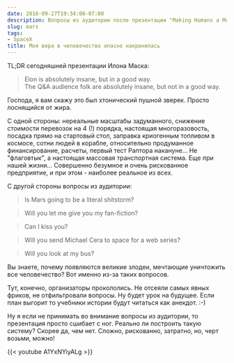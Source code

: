 ```yaml
---
date: 2016-09-27T19:34:08-07:00
description: Вопросы из аудитории после презентации "Making Humans a Multiplanetary Species"
slug: mars
tags:
- SpaceX
title: Моя вера в человечество опасно накренилась
---
```


TL;DR сегодняшней презентации Илона Маска:

> Elon is absolutely insane, but in a good way.  
> The Q&A audience folk are absolutely insane, but not in a good way.

Господа, я вам скажу это был хтонический пушной зверек. Просто лоснящийся от
жира.

С одной стороны: нереальные масштабы задуманного, снижение стоимости перевозок
на 4 (!) порядка, настоящая многоразовость, посадка прямо на стартовый стол,
заправка криогенным топливом в космосе, сотни людей в корабле, относительно
продуманное финансирование, расчеты, первый тест Раптора накануне... Не
"флаговтык", а настоящая массовая транспортная система. Еще при нашей жизни...
Совершенно безумное и очень рискованное предприятие, и при этом - наиболее
реальное из всех.

С другой стороны вопросы из аудитории:

> Is Mars going to be a literal shitstorm?

> Will you let me give you my fan-fiction?

> Can I kiss you?

> Will you send Michael Cera to space for a web series?

> Will you look at my bus?

Вы знаете, почему появляются великие злодеи, мечтающие уничтожить все
человечество? Вот именно из-за таких вопросов.

Тут, конечно, организаторы прокололись. Не отсеяли самых явных фриков, не
отфильтровали вопросы. Ну будет урок на будущее. Если план выгорит то учебники
истории будут читаться как анекдот. :-)

Ну я если не принимать во внимание вопросы из аудитории, то презентация
просто сшибает с ног. Реально ли построить такую систему? Скорее да, чем нет.
Сложно, рискованно, затратно, но, черт возьми, можно!

{{< youtube A1YxNYiyALg >}}

<!--more-->
